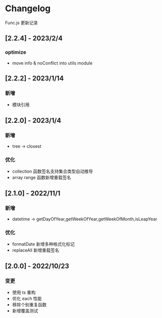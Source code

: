 # Changelog

Func.js 更新记录

## [2.2.4] - 2023/2/4

### optimize

- move info & noConflict into utils module

## [2.2.2] - 2023/1/14

### 新增

- 模块引用

## [2.2.0] - 2023/1/4

### 新增

- tree -> closest

### 优化

- collection 函数签名支持集合类型自动推导
- array range 函数新增重载签名

## [2.1.0] - 2022/11/1

### 新增

- datetime -> getDayOfYear,getWeekOfYear,getWeekOfMonth,isLeapYear

### 优化

- formatDate 新增多种格式化标记
- replaceAll 新增重载签名

## [2.0.0] - 2022/10/23

### 变更

- 使用 ts 重构
- 优化 each 性能
- 移除个别重复函数
- 新增覆盖测试
